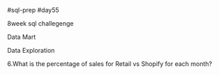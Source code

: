 #sql-prep
#day55

8week sql challegenge

Data Mart

Data Exploration

6.What is the percentage of sales for Retail vs Shopify for each month?